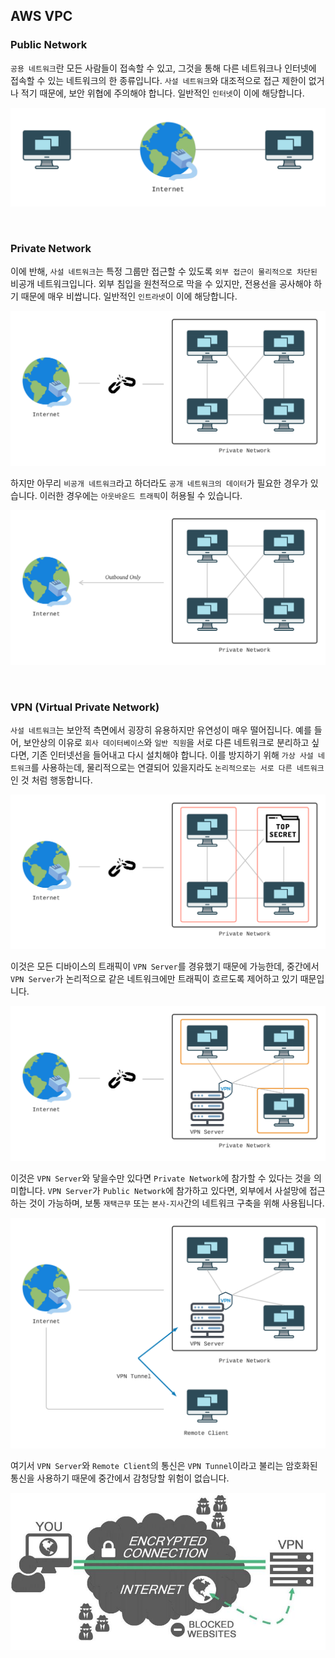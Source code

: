 ## AWS VPC

### Public Network

`공용 네트워크`란 모든 사람들이 접속할 수 있고, 그것을 통해 다른 네트워크나 인터넷에 접속할 수 있는 네트워크의 한 종류입니다. `사설 네트워크`와 대조적으로 접근 제한이 없거나 적기 때문에, 보안 위협에 주의해야 합니다. 일반적인 `인터넷`이 이에 해당합니다.

![](./images/public-network.png)

<br/>

### Private Network

이에 반해, `사설 네트워크`는 특정 그룹만 접근할 수 있도록 `외부 접근이 물리적으로 차단된` 비공개 네트워크입니다. 외부 침입을 원천적으로 막을 수 있지만, 전용선을 공사해야 하기 때문에 매우 비쌉니다. 일반적인 `인트라넷`이 이에 해당합니다.

![](./images/private-network-1.png)

하지만 아무리 `비공개 네트워크`라고 하더라도 `공개 네트워크의 데이터`가 필요한 경우가 있습니다. 이러한 경우에는 `아웃바운드 트래픽`이 허용될 수 있습니다.

![](./images/private-network-2.png)

<br/>

### VPN (Virtual Private Network)

`사설 네트워크`는 보안적 측면에서 굉장히 유용하지만 유연성이 매우 떨어집니다. 예를 들어, 보안상의 이유로 `회사 데이터베이스`와 `일반 직원`을 서로 다른 네트워크로 분리하고 싶다면, 기존 인터넷선을 들어내고 다시 설치해야 합니다. 이를 방지하기 위해 `가상 사설 네트워크`를 사용하는데, 물리적으로는 연결되어 있을지라도 `논리적으로는 서로 다른 네트워크`인 것 처럼 행동합니다.

![](./images/virtual-private-network-1.png)

이것은 모든 디바이스의 트래픽이 `VPN Server`를 경유했기 때문에 가능한데, 중간에서 `VPN Server`가 논리적으로 같은 네트워크에만 트래픽이 흐르도록 제어하고 있기 때문입니다.

![](./images/virtual-private-network-2.png)

이것은 `VPN Server`와 닿을수만 있다면 `Private Network`에 참가할 수 있다는 것을 의미합니다. `VPN Server`가 `Public Network`에 참가하고 있다면, 외부에서 사설망에 접근하는 것이 가능하며, 보통 `재택근무` 또는 `본사-지사`간의 네트워크 구축을 위해 사용됩니다.

![](./images/virtual-private-network-3.png)

여기서 `VPN Server`와 `Remote Client`의 통신은 `VPN Tunnel`이라고 불리는 암호화된 통신을 사용하기 때문에 중간에서 감청당할 위험이 없습니다.

![](./images/virtual-private-network-4.png)
